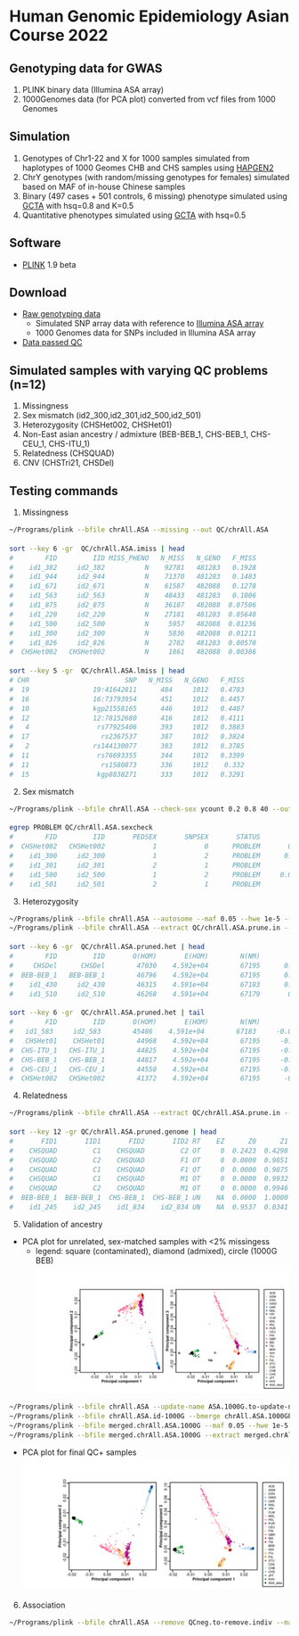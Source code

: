 # Human Genomic Epidemiology Asian Course 2022

## Genotyping data for GWAS

1. PLINK binary data (Illumina ASA array)
2. 1000Genomes data (for PCA plot) converted from vcf files from 1000 Genomes 

## Simulation
1. Genotypes of Chr1-22 and X for 1000 samples simulated from haplotypes of 1000 Geomes CHB and CHS samples using [HAPGEN2](https://mathgen.stats.ox.ac.uk/genetics_software/hapgen/hapgen2.html)
2. ChrY genotypes (with random/missing genotypes for females) simulated based on MAF of in-house Chinese samples
3. Binary (497 cases + 501 controls, 6 missing) phenotype simulated using [GCTA](https://yanglab.westlake.edu.cn/software/gcta/#GWASSimulation) with hsq=0.8 and K=0.5
4. Quantitative phenotypes simulated using [GCTA](https://yanglab.westlake.edu.cn/software/gcta/#GWASSimulation) with hsq=0.5

## Software
- [PLINK](https://www.cog-genomics.org/plink2/) 1.9 beta

## Download
- [Raw genotyping data](https://drive.google.com/file/d/1DBppyTtW5X924nHe-2SkDp359qcM_QKX/view?usp=sharing)
  - Simulated SNP array data with reference to [Illumina ASA array](https://www.illumina.com/products/by-type/microarray-kits/infinium-asian-screening.html)
  - 1000 Genomes data for SNPs included in Illumina ASA array
- [Data passed QC](https://drive.google.com/file/d/1E7eAqvOrA_uJJ9d-lrSlRNUG_-Ybgu1d/view?usp=sharing)

## Simulated samples with varying QC problems (n=12)
1. Missingness
2. Sex mismatch (id2_300,id2_301,id2_500,id2_501)
3. Heterozygosity (CHSHet002, CHSHet01)
4. Non-East asian ancestry / admixture (BEB-BEB_1, CHS-BEB_1, CHS-CEU_1, CHS-ITU_1)
5. Relatedness (CHSQUAD)
6. CNV (CHSTri21, CHSDel)

## Testing commands
1. Missingness
```bash
~/Programs/plink --bfile chrAll.ASA --missing --out QC/chrAll.ASA

sort --key 6 -gr  QC/chrAll.ASA.imiss | head
#        FID         IID MISS_PHENO   N_MISS   N_GENO   F_MISS
#    id1_382     id2_382          N    92781   481283   0.1928
#    id1_944     id2_944          N    71370   481283   0.1483
#    id1_671     id2_671          N    61587   482088   0.1278
#    id1_563     id2_563          N    48433   481283   0.1006
#    id1_875     id2_875          N    36187   482088  0.07506
#    id1_220     id2_220          N    27181   481283  0.05648
#    id1_500     id2_500          N     5957   482088  0.01236
#    id1_300     id2_300          N     5836   482088  0.01211
#    id1_826     id2_826          N     2782   481283  0.00578
#  CHSHet002   CHSHet002          N     1861   482088  0.00386
  
sort --key 5 -gr  QC/chrAll.ASA.lmiss | head
# CHR                        SNP   N_MISS   N_GENO   F_MISS
#  19                19:41642811      484     1012   0.4783
#  16                16:73793954      451     1012   0.4457
#  10                kgp21558165      446     1012   0.4407
#  12                12:78152680      416     1012   0.4111
#   4                 rs77925406      393     1012   0.3883
#  17                  rs2367537      387     1012   0.3824
#   2                rs144130077      383     1012   0.3785
#  11                 rs76693355      344     1012   0.3399
#  11                  rs1580873      336     1012    0.332
#  15                 kgp8838271      333     1012   0.3291
```
2. Sex mismatch
```bash
~/Programs/plink --bfile chrAll.ASA --check-sex ycount 0.2 0.8 40 --out QC/chrAll.ASA

egrep PROBLEM QC/chrAll.ASA.sexcheck
#        FID         IID       PEDSEX       SNPSEX       STATUS            F   YCOUNT
#  CHSHet002   CHSHet002            1            0      PROBLEM       0.6763      804
#    id1_300     id2_300            1            2      PROBLEM      0.03288        2
#    id1_301     id2_301            2            1      PROBLEM            1      802
#    id1_500     id2_500            1            2      PROBLEM     0.008734        2
#    id1_501     id2_501            2            1      PROBLEM            1      805
```
3. Heterozygosity
```bash
~/Programs/plink --bfile chrAll.ASA --autosome --maf 0.05 --hwe 1e-5 --geno 0.02 --indep-pairwise 200 50 0.1 --out QC/chrAll.ASA
~/Programs/plink --bfile chrAll.ASA --extract QC/chrAll.ASA.prune.in --het --out QC/chrAll.ASA.pruned

sort --key 6 -gr  QC/chrAll.ASA.pruned.het | head
#        FID         IID       O(HOM)       E(HOM)        N(NM)            F
#     CHSDel      CHSDel        47030    4.592e+04        67195      0.05212
#  BEB-BEB_1   BEB-BEB_1        46796    4.592e+04        67195      0.04112
#    id1_430     id2_430        46315    4.591e+04        67183      0.01886
#    id1_510     id2_510        46268    4.591e+04        67179       0.0168
 
sort --key 6 -gr  QC/chrAll.ASA.pruned.het | tail
#        FID         IID       O(HOM)       E(HOM)        N(NM)            F
#   id1_583     id2_583        45486    4.591e+04        67183     -0.02004
#   CHSHet01    CHSHet01        44968    4.592e+04        67195     -0.04481
#  CHS-ITU_1   CHS-ITU_1        44825    4.592e+04        67195     -0.05153
#  CHS-BEB_1   CHS-BEB_1        44817    4.592e+04        67195     -0.05191
#  CHS-CEU_1   CHS-CEU_1        44550    4.592e+04        67195     -0.06446
#  CHSHet002   CHSHet002        41372    4.592e+04        67195      -0.2138
```
4. Relatedness
```bash
~/Programs/plink --bfile chrAll.ASA --extract QC/chrAll.ASA.prune.in --genome --out QC/chrAll.ASA.pruned

sort --key 12 -gr QC/chrAll.ASA.pruned.genome | head
#       FID1       IID1       FID2       IID2 RT    EZ      Z0      Z1      Z2  PI_HAT PHE       DST     PPC   RATIO
#    CHSQUAD         C1    CHSQUAD         C2 OT     0  0.2423  0.4298  0.3279  0.5428  -1  0.870124  1.0000 11.0616
#    CHSQUAD         C2    CHSQUAD         F1 OT     0  0.0000  0.9851  0.0149  0.5075  -1  0.843984  1.0000      NA
#    CHSQUAD         C1    CHSQUAD         F1 OT     0  0.0000  0.9875  0.0125  0.5062  -1  0.843597  1.0000      NA
#    CHSQUAD         C1    CHSQUAD         M1 OT     0  0.0000  0.9932  0.0068  0.5034  -1  0.842704  1.0000      NA
#    CHSQUAD         C2    CHSQUAD         M1 OT     0  0.0000  0.9946  0.0054  0.5027  -1  0.842481  1.0000      NA
#  BEB-BEB_1  BEB-BEB_1  CHS-BEB_1  CHS-BEB_1 UN    NA  0.0000  1.0000  0.0000  0.5000  -1  0.834296  1.0000      NA
#    id1_245    id2_245    id1_834    id2_834 UN    NA  0.9537  0.0341  0.0122  0.0293  -1  0.751325  0.9736  2.1466
 ```
5. Validation of ancestry
- PCA plot for unrelated, sex-matched samples with <2% missingess
  - legend: square (contaminated), diamond (admixed), circle (1000G BEB)
![PCA plot with contaminated and non-Asian samples](https://github.com/claratsm/Human-Genomic-Epidemiology-Asian-Course-2022/blob/fe5bc3de3eed9959106186cea2690e9c6a9261d1/Figures/ASA.1000G.pcaPlot.pc1-3.png)
```bash
~/Programs/plink --bfile chrAll.ASA --update-name ASA.1000G.to-update-name.snp --make-bed --out chrAll.ASA.id-1000G
~/Programs/plink --bfile chrAll.ASA.id-1000G --bmerge chrAll.ASA.1000GP-All --geno 0.05 --make-bed --out merged.chrAll.ASA.1000G
~/Programs/plink --bfile merged.chrAll.ASA.1000G --maf 0.05 --hwe 1e-5 --geno 0.05 --indep-pairwise 200 50 0.1 --out merged.chrAll.ASA.1000G
~/Programs/plink --bfile merged.chrAll.ASA.1000G --extract merged.chrAll.ASA.1000G.prune.in --pca 3 --out merged.chrAll.ASA.1000G.pruned
```
- PCA plot for final QC+ samples
![PCA plot for samples passing QC](https://github.com/claratsm/Human-Genomic-Epidemiology-Asian-Course-2022/blob/fe5bc3de3eed9959106186cea2690e9c6a9261d1/Figures/ASA.1000G.QCed.pcaPlot.pc1-3.png)

6. Association
```bash
~/Programs/plink --bfile chrAll.ASA --remove QCneg.to-remove.indiv --maf 0.01 --geno 0.05 --hwe 1e-5 --assoc --adjust --out assoc/chrAll.ASA.QCpos.binary
```

